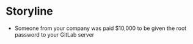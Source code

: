 # Storyline

- Someone from your company was paid $10,000 to be given the root password to your GitLab server


